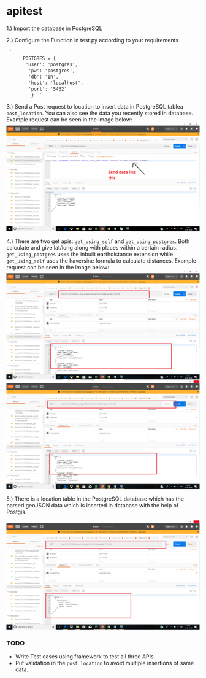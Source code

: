 # apitest


1.) Import the database in PostgreSQL

2.) Configure the Function in test.py according to your requirements

     `
          POSTGRES = {
           'user': 'postgres',
            'pw': 'postgres',
            'db': 'In',
            'host': 'localhost',
            'port': '5432'
             }  `
             
   3.) Send a Post request to location to insert data in PostgreSQL tablea `post_location`. You can also see the data you recently stored in database. Example request can be seen in the image below:
   <img src="https://github.com/raghavpatnecha/apitest/blob/master/screens/post_request.png">
   
  4.) There are two get apis: `get_using_self` and `get_using_postgres`. Both calculate and give lat/long along with places within a certain radius. `get_using_postgres` uses the inbuilt earthdistance extension while `get_using_self` uses the haversine formula to calculate distances. Example request can be seen in the image below:
    <img src="https://github.com/raghavpatnecha/apitest/blob/master/screens/how%20to%20send%20a%20get%20request.png">   
     <img src="https://github.com/raghavpatnecha/apitest/blob/master/screens/how%20to%20send%20get%20using%20self.png">
     
  5.) There is a location table in the PostgreSQL database which has the parsed geoJSON data which is inserted in database with the help of Postgis.
   
   <img src="https://github.com/raghavpatnecha/apitest/blob/master/screens/how%20to%20send%20geo%20request.png">
     
     
     
  ### TODO
  * Write Test cases using framework to test all three APIs.
  * Put validation in the `post_location` to avoid multiple insertions of same data.
  
